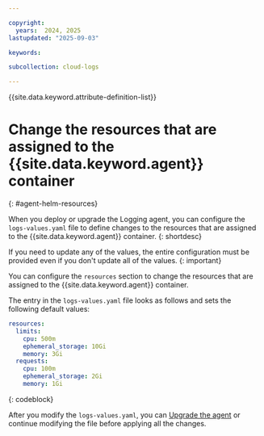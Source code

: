 ```yaml
---

copyright:
  years:  2024, 2025
lastupdated: "2025-09-03"

keywords:

subcollection: cloud-logs

---
```


{{site.data.keyword.attribute-definition-list}}


# Change the resources that are assigned to the {{site.data.keyword.agent}} container
{: #agent-helm-resources}

When you deploy or upgrade the Logging agent, you can configure the `logs-values.yaml` file to define changes to the resources that are assigned to the {{site.data.keyword.agent}} container.
{: shortdesc}

If you need to update any of the values, the entire configuration must be provided even if you don't update all of the values.
{: important}

You can configure the `resources` section to change the resources that are assigned to the {{site.data.keyword.agent}} container.

The entry in the `logs-values.yaml` file looks as follows and sets the following default values:

```yaml
resources:
  limits:
    cpu: 500m
    ephemeral_storage: 10Gi
    memory: 3Gi
  requests:
    cpu: 100m
    ephemeral_storage: 2Gi
    memory: 1Gi
```
{: codeblock}

After you modify the `logs-values.yaml`, you can [Upgrade the agent](/docs/cloud-logs?topic=cloud-logs-agent-helm-update) or continue modifying the file before applying all the changes.
